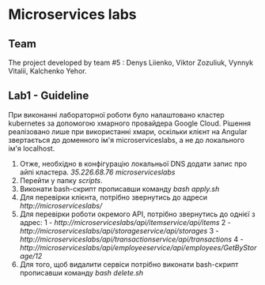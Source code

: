 # Microservices labs

## Team
The project developed by team #5 : Denys Liienko, Viktor Zozuliuk, Vynnyk Vitalii, Kalchenko Yehor.

## Lab1 - Guideline
При виконанні лабораторної роботи було налаштовано кластер kubernetes за допомогою хмарного провайдера Google Cloud.
Рішення реалізовано лише при використанні хмари, оскільки клієнт на Angular звертається до доменного ім'я microserviceslabs, а не до локального ім'я localhost.
1. Отже, необхідно в конфігурацію локальньої DNS додати запис про айпі кластера. 
    *35.226.68.76 microserviceslabs*
2. Перейти у папку *scripts*.
3. Виконати bash-скрипт прописавши команду *bash apply.sh*
4. Для перевірки клієнта, потрібно звернутись до адреси *http://microserviceslabs/*
5. Для перевірки роботи окремого API, потрібно звернутись до однієї з адрес:
    1 - *http://microserviceslabs/api/itemservice/api/items*
    2 - *http://microserviceslabs/api/storageservice/api/storages*
    3 - *http://microserviceslabs/api/transactionservice/api/transactions*
    4 - *http://microserviceslabs/api/employeeservice/api/employees/GetByStorage/12*
6. Для того, щоб видалити сервіси потрібно виконати bash-скрипт прописавши команду *bash delete.sh*